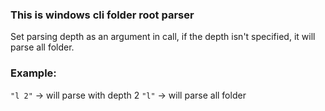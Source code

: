 ### This is windows cli folder root parser

Set parsing depth as an argument in call, if the depth isn't specified, it will
parse all folder.

### Example:
`"l 2"` -> will parse with depth 2
`"l"` -> will parse all folder